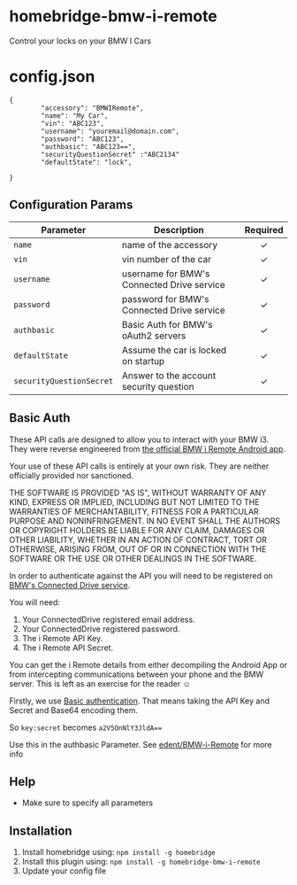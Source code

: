 # homebridge-bmw-i-remote
Control your locks on your BMW I Cars


# config.json

```
{
        "accessory": "BMWIRemote",
        "name": "My Car",
        "vin": "ABC123",
        "username": "youremail@domain.com",
        "password": "ABC123",
        "authbasic": "ABC123==",
        "securityQuestionSecret" :"ABC2134"
        "defaultState": "lock",

}
```

## Configuration Params

|             Parameter            |                       Description                       | Required |
| -------------------------------- | ------------------------------------------------------- |:--------:|
| `name`                           | name of the accessory                                   |     ✓    |
| `vin`                            | vin number of the car                                   |     ✓    |
| `username`                       | username for BMW's Connected Drive service              |     ✓    |
| `password`                       | password for BMW's Connected Drive service              |     ✓    |
| `authbasic`                      | Basic Auth for BMW's oAuth2 servers                     |     ✓    |
| `defaultState`                   | Assume the car is locked on startup                     |     ✓    |
| `securityQuestionSecret`         | Answer to the account security question                 |     ✓    |


## Basic Auth
These API calls are designed to allow you to interact with your BMW i3.  They were reverse engineered from [the official BMW i Remote Android app](https://play.google.com/store/apps/details?id=com.bmwi.remote).

Your use of these API calls is entirely at your own risk.  They are neither officially provided nor sanctioned.

THE SOFTWARE IS PROVIDED "AS IS", WITHOUT WARRANTY OF ANY KIND, EXPRESS OR IMPLIED, INCLUDING BUT NOT LIMITED TO THE WARRANTIES OF MERCHANTABILITY, FITNESS FOR A PARTICULAR PURPOSE AND NONINFRINGEMENT. IN NO EVENT SHALL THE AUTHORS OR COPYRIGHT HOLDERS BE LIABLE FOR ANY CLAIM, DAMAGES OR OTHER LIABILITY, WHETHER IN AN ACTION OF CONTRACT, TORT OR OTHERWISE, ARISING FROM, OUT OF OR IN CONNECTION WITH THE SOFTWARE OR THE USE OR OTHER DEALINGS IN THE SOFTWARE.

In order to authenticate against the API you will need to be registered on [BMW's Connected Drive service](https://connecteddrive.bmwusa.com/cdp/release/internet/servlet/login).

You will need:

1. Your ConnectedDrive registered email address.
1. Your ConnectedDrive registered password.
1. The i Remote API Key.
1. The i Remote API Secret.

You can get the i Remote details from either decompiling the Android App or from intercepting communications between your phone and the BMW server.  This is left as an exercise for the reader ☺

Firstly, we use [Basic authentication](https://en.wikipedia.org/wiki/Basic_access_authentication).  That means taking the API Key and Secret and Base64 encoding them.

So `key:secret` becomes `a2V5OnNlY3JldA==`

Use this in the authbasic Parameter.
See [edent/BMW-i-Remote](https://github.com/edent/BMW-i-Remote) for more info


## Help

  - Make sure to specify all parameters

## Installation

1. Install homebridge using: `npm install -g homebridge`
2. Install this plugin using: `npm install -g homebridge-bmw-i-remote`
3. Update your config file
